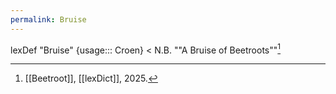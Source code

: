 ```yaml
---
permalink: Bruise
---
```

lexDef "Bruise" {usage::: Croen} < N.B. ""A Bruise of Beetroots""[^BruiseCroen]

[^BruiseCroen]: [[Beetroot]], [[lexDict]], 2025.
